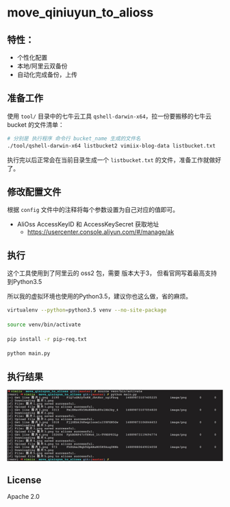 # move_qiniuyun_to_alioss

## 特性：

- 个性化配置
- 本地/阿里云双备份
- 自动化完成备份，上传

## 准备工作

使用 `tool/` 目录中的七牛云工具 `qshell-darwin-x64`，拉一份要搬移的七牛云 bucket 的文件清单：

```bash
# 分别是 执行程序 命令行 bucket_name 生成的文件名
./tool/qshell-darwin-x64 listbucket2 vimiix-blog-data listbucket.txt
```

执行完以后正常会在当前目录生成一个 `listbucket.txt` 的文件，准备工作就做好了。

## 修改配置文件

根据 `config` 文件中的注释将每个参数设置为自己对应的值即可。

- AliOss AccessKeyID 和 AccessKeySecret 获取地址
    - https://usercenter.console.aliyun.com/#/manage/ak

## 执行

这个工具使用到了阿里云的 oss2 包，需要 版本大于3， 但看官网写着最高支持到Python3.5

所以我的虚拟环境也使用的Python3.5，建议你也这么做，省的麻烦。

```bash
virtualenv --python=python3.5 venv --no-site-package

source venv/bin/activate

pip install -r pip-req.txt

python main.py
```

## 执行结果

![](./static/result.jpg)

## License

Apache 2.0
